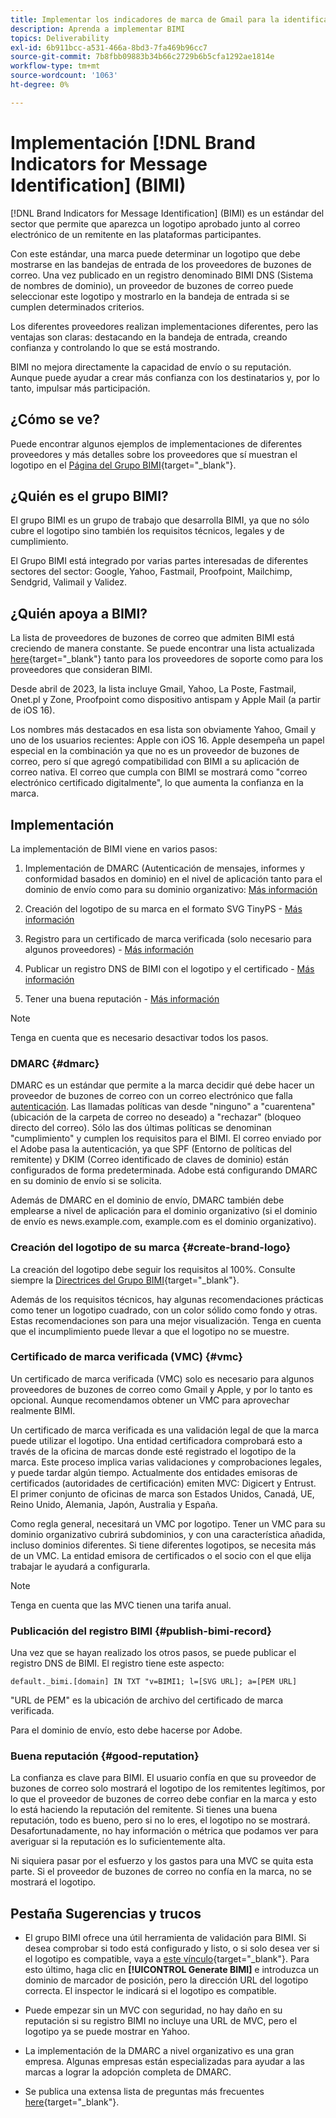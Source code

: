 ```yaml
---
title: Implementar los indicadores de marca de Gmail para la identificación de mensajes (BIMI)
description: Aprenda a implementar BIMI
topics: Deliverability
exl-id: 6b911bcc-a531-466a-8bd3-7fa469b96cc7
source-git-commit: 7b8fbb09883b34b66c2729b6b5cfa1292ae1814e
workflow-type: tm+mt
source-wordcount: '1063'
ht-degree: 0%

---
```


# Implementación [!DNL Brand Indicators for Message Identification] (BIMI)

[!DNL Brand Indicators for Message Identification] (BIMI) es un estándar del sector que permite que aparezca un logotipo aprobado junto al correo electrónico de un remitente en las plataformas participantes.

Con este estándar, una marca puede determinar un logotipo que debe mostrarse en las bandejas de entrada de los proveedores de buzones de correo. Una vez publicado en un registro denominado BIMI DNS (Sistema de nombres de dominio), un proveedor de buzones de correo puede seleccionar este logotipo y mostrarlo en la bandeja de entrada si se cumplen determinados criterios.

Los diferentes proveedores realizan implementaciones diferentes, pero las ventajas son claras: destacando en la bandeja de entrada, creando confianza y controlando lo que se está mostrando.

BIMI no mejora directamente la capacidad de envío o su reputación. Aunque puede ayudar a crear más confianza con los destinatarios y, por lo tanto, impulsar más participación.

## ¿Cómo se ve?

Puede encontrar algunos ejemplos de implementaciones de diferentes proveedores y más detalles sobre los proveedores que sí muestran el logotipo en el [Página del Grupo BIMI](https://bimigroup.org/where-is-my-bimi-logo-displayed/){target="_blank"}.

## ¿Quién es el grupo BIMI?

El grupo BIMI es un grupo de trabajo que desarrolla BIMI, ya que no sólo cubre el logotipo sino también los requisitos técnicos, legales y de cumplimiento.

El Grupo BIMI está integrado por varias partes interesadas de diferentes sectores del sector: Google, Yahoo, Fastmail, Proofpoint, Mailchimp, Sendgrid, Valimail y Validez.

## ¿Quién apoya a BIMI?

La lista de proveedores de buzones de correo que admiten BIMI está creciendo de manera constante. Se puede encontrar una lista actualizada [here](https://bimigroup.org/bimi-infographic/){target="_blank"} tanto para los proveedores de soporte como para los proveedores que consideran BIMI.

Desde abril de 2023, la lista incluye Gmail, Yahoo, La Poste, Fastmail, Onet.pl y Zone, Proofpoint como dispositivo antispam y Apple Mail (a partir de iOS 16).

Los nombres más destacados en esa lista son obviamente Yahoo, Gmail y uno de los usuarios recientes: Apple con iOS 16. Apple desempeña un papel especial en la combinación ya que no es un proveedor de buzones de correo, pero sí que agregó compatibilidad con BIMI a su aplicación de correo nativa. El correo que cumpla con BIMI se mostrará como &quot;correo electrónico certificado digitalmente&quot;, lo que aumenta la confianza en la marca.

## Implementación

La implementación de BIMI viene en varios pasos:

1. Implementación de DMARC (Autenticación de mensajes, informes y conformidad basados en dominio) en el nivel de aplicación tanto para el dominio de envío como para su dominio organizativo: [Más información](#dmarc)

1. Creación del logotipo de su marca en el formato SVG TinyPS - [Más información](#create-brand-logo)

1. Registro para un certificado de marca verificada (solo necesario para algunos proveedores) - [Más información](#vmc)

1. Publicar un registro DNS de BIMI con el logotipo y el certificado - [Más información](#publish-bimi-record)

1. Tener una buena reputación - [Más información](#good-reputation)

>[!NOTE]
>
>Tenga en cuenta que es necesario desactivar todos los pasos.


### DMARC {#dmarc}

DMARC es un estándar que permite a la marca decidir qué debe hacer un proveedor de buzones de correo con un correo electrónico que falla [autenticación](../additional-resources/authentication.md). Las llamadas políticas van desde &quot;ninguno&quot; a &quot;cuarentena&quot; (ubicación de la carpeta de correo no deseado) a &quot;rechazar&quot; (bloqueo directo del correo). Sólo las dos últimas políticas se denominan &quot;cumplimiento&quot; y cumplen los requisitos para el BIMI. El correo enviado por el Adobe pasa la autenticación, ya que SPF (Entorno de políticas del remitente) y DKIM (Correo identificado de claves de dominio) están configurados de forma predeterminada. Adobe está configurando DMARC en su dominio de envío si se solicita.

Además de DMARC en el dominio de envío, DMARC también debe emplearse a nivel de aplicación para el dominio organizativo (si el dominio de envío es news.example.com, example.com es el dominio organizativo).

### Creación del logotipo de su marca {#create-brand-logo}

La creación del logotipo debe seguir los requisitos al 100%. Consulte siempre la [Directrices del Grupo BIMI](https://bimigroup.org/creating-bimi-svg-logo-files/){target="_blank"}.

Además de los requisitos técnicos, hay algunas recomendaciones prácticas como tener un logotipo cuadrado, con un color sólido como fondo y otras. Estas recomendaciones son para una mejor visualización.
Tenga en cuenta que el incumplimiento puede llevar a que el logotipo no se muestre.

### Certificado de marca verificada (VMC) {#vmc}

Un certificado de marca verificada (VMC) solo es necesario para algunos proveedores de buzones de correo como Gmail y Apple, y por lo tanto es opcional. Aunque recomendamos obtener un VMC para aprovechar realmente BIMI.

Un certificado de marca verificada es una validación legal de que la marca puede utilizar el logotipo. Una entidad certificadora comprobará esto a través de la oficina de marcas donde esté registrado el logotipo de la marca. Este proceso implica varias validaciones y comprobaciones legales, y puede tardar algún tiempo. Actualmente dos entidades emisoras de certificados (autoridades de certificación) emiten MVC: Digicert y Entrust. El primer conjunto de oficinas de marca son Estados Unidos, Canadá, UE, Reino Unido, Alemania, Japón, Australia y España.

Como regla general, necesitará un VMC por logotipo. Tener un VMC para su dominio organizativo cubrirá subdominios, y con una característica añadida, incluso dominios diferentes. Si tiene diferentes logotipos, se necesita más de un VMC. La entidad emisora de certificados o el socio con el que elija trabajar le ayudará a configurarla.

>[!NOTE]
>
>Tenga en cuenta que las MVC tienen una tarifa anual.

### Publicación del registro BIMI {#publish-bimi-record}

Una vez que se hayan realizado los otros pasos, se puede publicar el registro DNS de BIMI. El registro tiene este aspecto:

```
default._bimi.[domain] IN TXT "v=BIMI1; l=[SVG URL]; a=[PEM URL]
```

&quot;URL de PEM&quot; es la ubicación de archivo del certificado de marca verificada.

Para el dominio de envío, esto debe hacerse por Adobe.

### Buena reputación {#good-reputation}

La confianza es clave para BIMI. El usuario confía en que su proveedor de buzones de correo solo mostrará el logotipo de los remitentes legítimos, por lo que el proveedor de buzones de correo debe confiar en la marca y esto lo está haciendo la reputación del remitente. Si tienes una buena reputación, todo es bueno, pero si no lo eres, el logotipo no se mostrará. Desafortunadamente, no hay información o métrica que podamos ver para averiguar si la reputación es lo suficientemente alta.

Ni siquiera pasar por el esfuerzo y los gastos para una MVC se quita esta parte. Si el proveedor de buzones de correo no confía en la marca, no se mostrará el logotipo.

## Pestaña Sugerencias y trucos

* El grupo BIMI ofrece una útil herramienta de validación para BIMI. Si desea comprobar si todo está configurado y listo, o si solo desea ver si el logotipo es compatible, vaya a [este vínculo](https://bimigroup.org/bimi-generator/){target="_blank"}. Para esto último, haga clic en **[!UICONTROL Generate BIMI]** e introduzca un dominio de marcador de posición, pero la dirección URL del logotipo correcta. El inspector le indicará si el logotipo es compatible.

* Puede empezar sin un MVC con seguridad, no hay daño en su reputación si su registro BIMI no incluye una URL de MVC, pero el logotipo ya se puede mostrar en Yahoo.

* La implementación de la DMARC a nivel organizativo es una gran empresa. Algunas empresas están especializadas para ayudar a las marcas a lograr la adopción completa de DMARC.

* Se publica una extensa lista de preguntas más frecuentes [here](https://bimigroup.org/faqs-for-senders-esps/){target="_blank"}.

